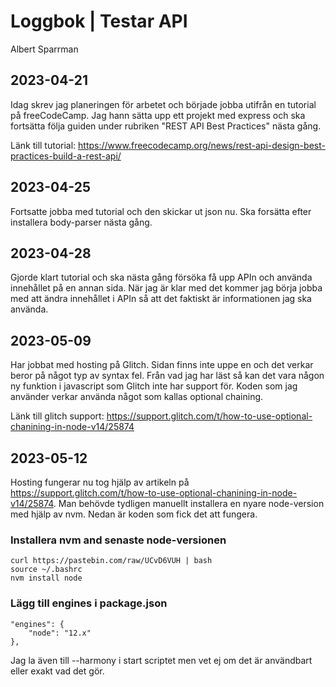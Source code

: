 # Loggbok | Testar API
Albert Sparrman

## 2023-04-21

Idag skrev jag planeringen för arbetet och började jobba utifrån en tutorial på freeCodeCamp. Jag hann sätta upp ett projekt med express och ska fortsätta följa guiden under rubriken "REST API Best Practices" nästa gång. 

Länk till tutorial: https://www.freecodecamp.org/news/rest-api-design-best-practices-build-a-rest-api/

## 2023-04-25

Fortsatte jobba med tutorial och den skickar ut json nu. Ska forsätta efter installera body-parser nästa gång.   

## 2023-04-28

Gjorde klart tutorial och ska nästa gång försöka få upp APIn och använda innehållet på en annan sida. När jag är klar med det kommer jag börja jobba med att ändra innehållet i APIn så att det faktiskt är informationen jag ska använda.


## 2023-05-09

Har jobbat med hosting på Glitch. Sidan finns inte uppe en och det verkar beror på något typ av syntax fel. Från vad jag har läst så kan det vara någon ny funktion i javascript som Glitch inte har support för. Koden som jag använder verkar använda något som kallas optional chaining. 

Länk till glitch support: https://support.glitch.com/t/how-to-use-optional-chanining-in-node-v14/25874

## 2023-05-12

Hosting fungerar nu tog hjälp av artikeln på https://support.glitch.com/t/how-to-use-optional-chanining-in-node-v14/25874. Man behövde tydligen manuellt installera en nyare node-version med hjälp av nvm. Nedan är koden som fick det att fungera.

### Installera nvm and senaste node-versionen

```
curl https://pastebin.com/raw/UCvD6VUH | bash
source ~/.bashrc
nvm install node
```

### Lägg till engines i package.json
```
"engines": {
    "node": "12.x"
},
```
Jag la även till --harmony i start scriptet men vet ej om det är användbart eller exakt vad det gör. 